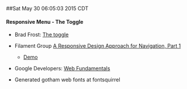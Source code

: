 ##Sat May 30 06:05:03 2015 CDT
#### Responsive Menu - The Toggle
* Brad Frost: [The toggle](http://bradfrost.com/blog/web/responsive-nav-patterns/#toggle)
* Filament Group [A Responsive Design Approach for Navigation, Part 1](http://www.filamentgroup.com/lab/responsive-design-approach-for-navigation.html)
    * [Demo](http://www.filamentgroup.com/examples/rwd-nav-patterns/)
* Google Developers: [Web Fundamentals](https://developers.google.com/web/fundamentals/?hl=en)

* Generated gotham web fonts at fontsquirrel
